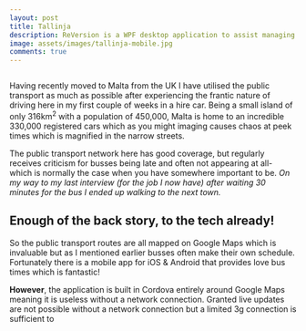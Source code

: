 ```yaml
---
layout: post
title: Tallinja
description: ReVersion is a WPF desktop application to assist managing working copies of SVN repositories spread out over multiple SVN servers. ReVersion allows developers working on many different projects, often on multiple servers, the ability to search a single location for the repository they require with the ability to checkout a number of repositories at once to assist setting up new PC's.
image: assets/images/tallinja-mobile.jpg
comments: true
---
```


<span class="image main"><img src="{{ site.baseurl }}/{{ page.main_image }}" alt="" /></span>

Having recently moved to Malta from the UK I have utilised the public transport as much as possible after experiencing the frantic nature of driving here in my first couple of weeks in a hire car. Being a small island of only 316km<sup>2</sup> with a population of 450,000, Malta is home to an incredible 330,000 registered cars which as you might imaging causes chaos at peek times which is magnified in the narrow streets.

The public transport network here has good coverage, but regularly receives criticism for busses being late and often not appearing at all- which is normally the case when you have somewhere important to be. *On my way to my last interview (for the job I now have) after waiting 30 minutes for the bus I ended up walking to the next town.* 

## Enough of the back story, to the tech already!

So the public transport routes are all mapped on Google Maps which is invaluable but as I mentioned earlier busses often make their own schedule. Fortunately there is a mobile app for iOS & Android that provides love bus times which is fantastic! 

**However**, the application is built in Cordova entirely around Google Maps meaning it is useless without a network connection. Granted live updates are not possible without a network connection but a limited 3g connection is sufficient to 